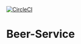 [![CircleCI](https://circleci.com/gh/CCifuentes95/Beer-Service.svg?style=svg)](https://app.circleci.com/pipelines/github/CCifuentes95/Beer-Service)


# Beer-Service
